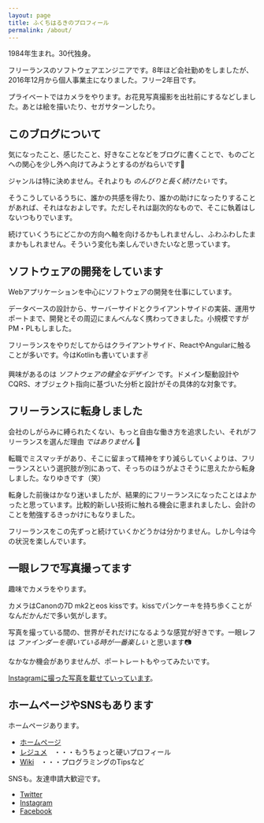 ```yaml
---
layout: page
title: ふくちはるきのプロフィール
permalink: /about/
---
```


1984年生まれ。30代独身。

フリーランスのソフトウェアエンジニアです。8年ほど会社勤めをしましたが、2016年12月から個人事業主になりました。フリー2年目です。

プライベートではカメラをやります。お花見写真撮影を出社前にするなどしました。あとは絵を描いたり、セガサターンしたり。

このブログについて
----

気になったこと、感じたこと、好きなことなどをブログに書くことで、ものごとへの関心を少し外へ向けてみようとするのがねらいです👀

ジャンルは特に決めません。それよりも *のんびりと長く続けたい* です。

そうこうしているうちに、誰かの共感を得たり、誰かの助けになったりすることがあれば、それはなおよしです。ただしそれは副次的なもので、そこに執着はしないつもりでいます。

続けていくうちにどこかの方向へ軸を向けるかもしれませんし、ふわふわしたままかもしれません。そういう変化も楽しんでいきたいなと思っています。

ソフトウェアの開発をしています
----

Webアプリケーションを中心にソフトウェアの開発を仕事にしています。

データベースの設計から、サーバーサイドとクライアントサイドの実装、運用サポートまで、開発とその周辺にまんべんなく携わってきました。小規模ですがPM・PLもしました。

フリーランスをやりだしてからはクライアントサイド、ReactやAngularに触ることが多いです。今はKotlinも書いています✌

興味があるのは *ソフトウェアの健全なデザイン* です。ドメイン駆動設計やCQRS、オブジェクト指向に基づいた分析と設計がその具体的な対象です。

フリーランスに転身しました
----

会社のしがらみに縛られたくない、もっと自由な働き方を追求したい、それがフリーランスを選んだ理由 *ではありません* 👅

転職でミスマッチがあり、そこに留まって精神をすり減らしていくよりは、フリーランスという選択肢が別にあって、そっちのほうがよさそうに思えたから転身しました。なりゆきです（笑）

転身した前後はかなり迷いましたが、結果的にフリーランスになったことはよかったと思っています。比較的新しい技術に触れる機会に恵まれましたし、会計のことを勉強するきっかけにもなりました。

フリーランスをこの先ずっと続けていくかどうかは分かりません。しかし今は今の状況を楽しんでいます。

一眼レフで写真撮ってます
----

趣味でカメラをやります。

カメラはCanonの7D mk2とeos kissです。kissでパンケーキを持ち歩くことがなんだかんだで多い気がします。

写真を撮っている間の、世界がそれだけになるような感覚が好きです。一眼レフは *ファインダーを覗いている時が一番楽しい* と思います📷

なかなか機会がありませんが、ポートレートもやってみたいです。

[Instagramに撮った写真を載せていっています](https://www.instagram.com/fukuchiharuki/)。

ホームページやSNSもあります
----

ホームページあります。

- [ホームページ](http://fukuchiharuki.me/)
- [レジュメ](http://resume.fukuchiharuki.me/)　・・・もうちょっと硬いプロフィール
- [Wiki](http://fukuchiharuki.me/wiki/)　・・・プログラミングのTipsなど

SNSも。友達申請大歓迎です。

- [Twitter](https://twitter.com/fukuchiharuki)
- [Instagram](https://www.instagram.com/fukuchiharuki/)
- [Facebook](https://www.facebook.com/fukuchiharuki)

